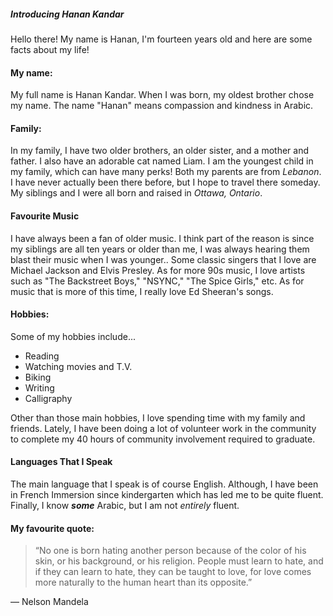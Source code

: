 ##### **Introducing Hanan Kandar**

Hello there! My name is Hanan, I'm fourteen years old and here are some facts about my life!

#### **My name**:
My full name is Hanan Kandar. When I was born, my oldest brother chose my name. The name "Hanan" means compassion and kindness in Arabic.

#### **Family**:
In my family, I have two older brothers, an older sister, and a mother and father. I also have an adorable cat named Liam. I am the youngest child in my family, which can have many perks! Both my parents are from _Lebanon_. I have never actually been there before, but I hope to travel there someday. My siblings and I were all born and raised in _Ottawa, Ontario_.

#### **Favourite Music**
I have always been a fan of older music. I think part of the reason is since my siblings are all ten years or older than me, I was always hearing them blast their music when I was younger.. Some classic singers that I love are Michael Jackson and Elvis Presley. As for more 90s music, I love artists such as "The Backstreet Boys," "NSYNC," "The Spice Girls," etc. As for music that is more of this time, I really love Ed Sheeran's songs. 

#### **Hobbies**: 
Some of my hobbies include...
* Reading
* Watching movies and T.V.
* Biking
* Writing
* Calligraphy

Other than those main hobbies, I love spending time with my family and friends. Lately, I have been doing a lot of volunteer work in the community to complete my 40 hours of community involvement required to graduate. 

#### **Languages That I Speak**
The main language that I speak is of course English. Although, I have been in French Immersion since kindergarten which has led me to be quite fluent. Finally, I know _**some**_ Arabic, but I am not _entirely_ fluent. 

#### **My favourite quote**:
> “No one is born hating another person because of the color of his skin, or his background, or his religion. People must learn to hate, and if they can learn to hate, they can be taught to love, for love comes more naturally to the human heart than its opposite.”

― Nelson Mandela






